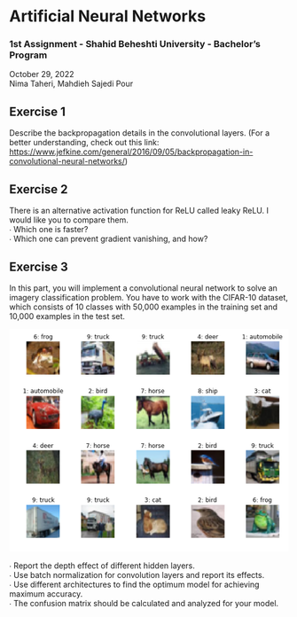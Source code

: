# Artificial Neural Networks
### 1st Assignment - Shahid Beheshti University - Bachelor’s Program
October 29, 2022<br/> 
Nima Taheri, Mahdieh Sajedi Pour<br/>

## Exercise 1
Describe the backpropagation details in the convolutional layers. (For a better understanding, check out this link: https://www.jefkine.com/general/2016/09/05/backpropagation-in-convolutional-neural-networks/)

## Exercise 2
There is an alternative activation function for ReLU called leaky ReLU. I would like you to compare them.<br/>
∙ Which one is faster?<br/>
∙ Which one can prevent gradient vanishing, and how?

## Exercise 3

In this part, you will implement a convolutional neural network to solve an imagery classification problem. You have to work with the CIFAR-10 dataset, which consists of 10 classes with 50,000 examples in the training set and 10,000 examples in the test set.

![alt](https://github.com/mahdieh-sjp/CS-SBU-ANN/blob/main/2nd-assignment/cifar10.png)

∙ Report the depth effect of different hidden layers.<br/>
∙ Use batch normalization for convolution layers and report its effects.<br/>
∙ Use different architectures to find the optimum model for achieving maximum accuracy.<br/>
∙ The confusion matrix should be calculated and analyzed for your model.<br/>

